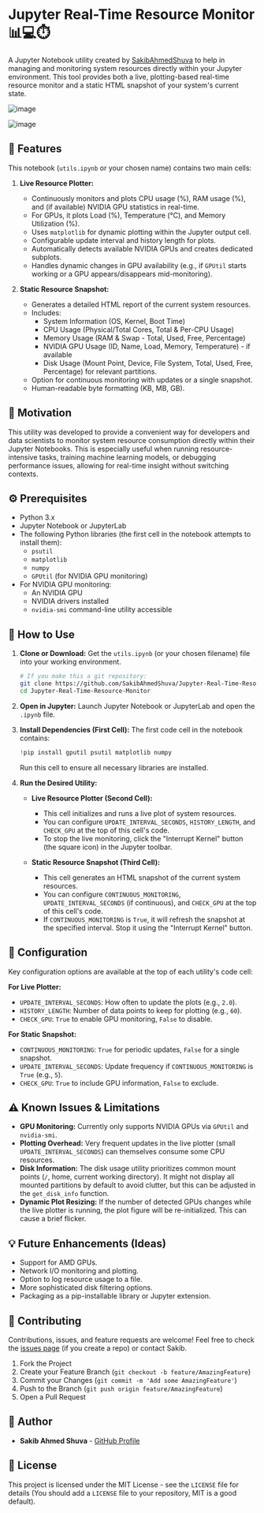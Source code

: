 # Jupyter Real-Time Resource Monitor 📊💻⏱️

A Jupyter Notebook utility created by [SakibAhmedShuva](https://github.com/SakibAhmedShuva) to help in managing and monitoring system resources directly within your Jupyter environment. This tool provides both a live, plotting-based real-time resource monitor and a static HTML snapshot of your system's current state.

![image](https://github.com/user-attachments/assets/94aec003-5741-4492-a26b-146a42ee9001)



![image](https://github.com/user-attachments/assets/546278c1-0149-440c-8f84-6d4a2dcb0fd5)


## 🌟 Features

This notebook (`utils.ipynb` or your chosen name) contains two main cells:

1.  **Live Resource Plotter:**
    *   Continuously monitors and plots CPU usage (%), RAM usage (%), and (if available) NVIDIA GPU statistics in real-time.
    *   For GPUs, it plots Load (%), Temperature (°C), and Memory Utilization (%).
    *   Uses `matplotlib` for dynamic plotting within the Jupyter output cell.
    *   Configurable update interval and history length for plots.
    *   Automatically detects available NVIDIA GPUs and creates dedicated subplots.
    *   Handles dynamic changes in GPU availability (e.g., if `GPUtil` starts working or a GPU appears/disappears mid-monitoring).

2.  **Static Resource Snapshot:**
    *   Generates a detailed HTML report of the current system resources.
    *   Includes:
        *   System Information (OS, Kernel, Boot Time)
        *   CPU Usage (Physical/Total Cores, Total & Per-CPU Usage)
        *   Memory Usage (RAM & Swap - Total, Used, Free, Percentage)
        *   NVIDIA GPU Usage (ID, Name, Load, Memory, Temperature) - if available
        *   Disk Usage (Mount Point, Device, File System, Total, Used, Free, Percentage) for relevant partitions.
    *   Option for continuous monitoring with updates or a single snapshot.
    *   Human-readable byte formatting (KB, MB, GB).

## 🎯 Motivation

This utility was developed to provide a convenient way for developers and data scientists to monitor system resource consumption directly within their Jupyter Notebooks. This is especially useful when running resource-intensive tasks, training machine learning models, or debugging performance issues, allowing for real-time insight without switching contexts.

## ⚙️ Prerequisites

*   Python 3.x
*   Jupyter Notebook or JupyterLab
*   The following Python libraries (the first cell in the notebook attempts to install them):
    *   `psutil`
    *   `matplotlib`
    *   `numpy`
    *   `GPUtil` (for NVIDIA GPU monitoring)
*   For NVIDIA GPU monitoring:
    *   An NVIDIA GPU
    *   NVIDIA drivers installed
    *   `nvidia-smi` command-line utility accessible

## 🚀 How to Use

1.  **Clone or Download:**
    Get the `utils.ipynb` (or your chosen filename) file into your working environment.
    ```bash
    # If you make this a git repository:
    git clone https://github.com/SakibAhmedShuva/Jupyter-Real-Time-Resource-Monitor.git
    cd Jupyter-Real-Time-Resource-Monitor
    ```

2.  **Open in Jupyter:**
    Launch Jupyter Notebook or JupyterLab and open the `.ipynb` file.

3.  **Install Dependencies (First Cell):**
    The first code cell in the notebook contains:
    ```python
    !pip install gputil psutil matplotlib numpy
    ```
    Run this cell to ensure all necessary libraries are installed.

4.  **Run the Desired Utility:**

    *   **Live Resource Plotter (Second Cell):**
        *   This cell initializes and runs a live plot of system resources.
        *   You can configure `UPDATE_INTERVAL_SECONDS`, `HISTORY_LENGTH`, and `CHECK_GPU` at the top of this cell's code.
        *   To stop the live monitoring, click the "Interrupt Kernel" button (the square icon) in the Jupyter toolbar.

    *   **Static Resource Snapshot (Third Cell):**
        *   This cell generates an HTML snapshot of the current system resources.
        *   You can configure `CONTINUOUS_MONITORING`, `UPDATE_INTERVAL_SECONDS` (if continuous), and `CHECK_GPU` at the top of this cell's code.
        *   If `CONTINUOUS_MONITORING` is `True`, it will refresh the snapshot at the specified interval. Stop it using the "Interrupt Kernel" button.

## 🔧 Configuration

Key configuration options are available at the top of each utility's code cell:

**For Live Plotter:**
*   `UPDATE_INTERVAL_SECONDS`: How often to update the plots (e.g., `2.0`).
*   `HISTORY_LENGTH`: Number of data points to keep for plotting (e.g., `60`).
*   `CHECK_GPU`: `True` to enable GPU monitoring, `False` to disable.

**For Static Snapshot:**
*   `CONTINUOUS_MONITORING`: `True` for periodic updates, `False` for a single snapshot.
*   `UPDATE_INTERVAL_SECONDS`: Update frequency if `CONTINUOUS_MONITORING` is `True` (e.g., `5`).
*   `CHECK_GPU`: `True` to include GPU information, `False` to exclude.

## ⚠️ Known Issues & Limitations

*   **GPU Monitoring:** Currently only supports NVIDIA GPUs via `GPUtil` and `nvidia-smi`.
*   **Plotting Overhead:** Very frequent updates in the live plotter (small `UPDATE_INTERVAL_SECONDS`) can themselves consume some CPU resources.
*   **Disk Information:** The disk usage utility prioritizes common mount points (`/`, home, current working directory). It might not display all mounted partitions by default to avoid clutter, but this can be adjusted in the `get_disk_info` function.
*   **Dynamic Plot Resizing:** If the number of detected GPUs changes while the live plotter is running, the plot figure will be re-initialized. This can cause a brief flicker.

## 💡 Future Enhancements (Ideas)

*   Support for AMD GPUs.
*   Network I/O monitoring and plotting.
*   Option to log resource usage to a file.
*   More sophisticated disk filtering options.
*   Packaging as a pip-installable library or Jupyter extension.

## 🤝 Contributing

Contributions, issues, and feature requests are welcome! Feel free to check the [issues page](https://github.com/SakibAhmedShuva/Jupyter-Real-Time-Resource-Monitor/issues) (if you create a repo) or contact Sakib.

1.  Fork the Project
2.  Create your Feature Branch (`git checkout -b feature/AmazingFeature`)
3.  Commit your Changes (`git commit -m 'Add some AmazingFeature'`)
4.  Push to the Branch (`git push origin feature/AmazingFeature`)
5.  Open a Pull Request

## 👤 Author

*   **Sakib Ahmed Shuva** - [GitHub Profile](https://github.com/SakibAhmedShuva)

## 📄 License

This project is licensed under the MIT License - see the `LICENSE` file for details (You should add a `LICENSE` file to your repository, MIT is a good default).
